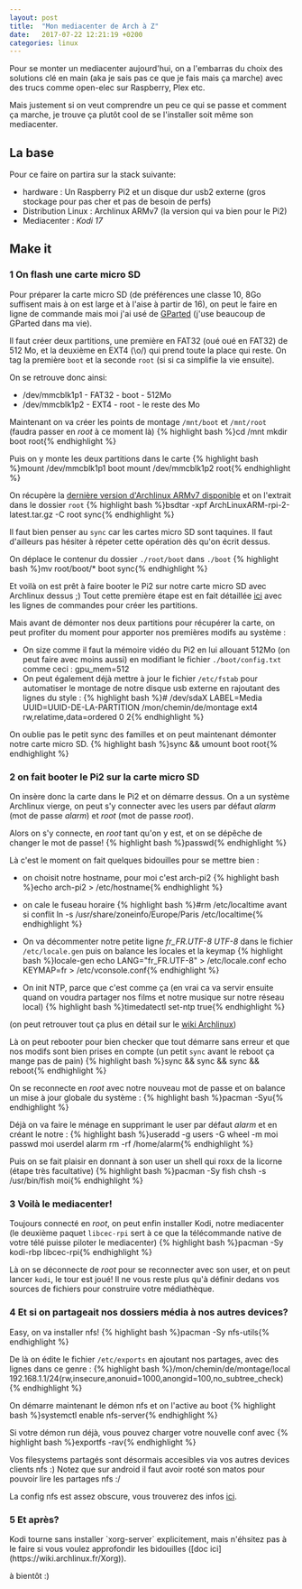 ```yaml
---
layout: post
title:  "Mon mediacenter de Arch à Z"
date:   2017-07-22 12:21:19 +0200
categories: linux
---
```

Pour se monter un mediacenter aujourd'hui, on a l'embarras du choix des solutions clé en main (aka je sais pas ce que je fais mais ça marche) avec des trucs comme open-elec sur Raspberry, Plex etc.

Mais justement si on veut comprendre un peu ce qui se passe et comment ça marche, je trouve ça plutôt cool de se l'installer soit même son mediacenter.

<h2>La base</h2>

Pour ce faire on partira sur la stack suivante:
* hardware : Un Raspberry Pi2 et un disque dur usb2 externe (gros stockage pour pas cher et pas de besoin de perfs)
* Distribution Linux : Archlinux ARMv7 (la version qui va bien pour le Pi2)
* Mediacenter : *Kodi 17*


<h2>Make it</h2>


<h3>1 On flash une carte micro SD</h3>

Pour préparer la carte micro SD (de préférences une classe 10, 8Go suffisent mais à on est large et à l'aise à partir de 16), on peut le faire en ligne de commande mais moi j'ai usé de [GParted](http://gparted.org/) (j'use beaucoup de GParted dans ma vie).

Il faut créer deux partitions, une première en FAT32 (oué oué en FAT32) de 512 Mo, et la deuxième en EXT4 (\o/) qui prend toute la place qui reste. On tag la première `boot` et la seconde `root` (si si ca simplifie la vie ensuite).

On se retrouve donc ainsi:

* /dev/mmcblk1p1 - FAT32 - boot - 512Mo
* /dev/mmcblk1p2 - EXT4 - root - le reste des Mo

Maintenant on va créer les points de montage `/mnt/boot` et `/mnt/root` (faudra passer en *root* à ce moment là)
{% highlight bash %}cd /mnt
mkdir boot root{% endhighlight %}

Puis on y monte les deux partitions dans le carte
{% highlight bash %}mount /dev/mmcblk1p1 boot
mount /dev/mmcblk1p2 root{% endhighlight %}

On récupère la [dernière version d'Archlinux ARMv7 disponible](http://os.archlinuxarm.org/os/ArchLinuxARM-rpi-2-latest.tar.gz) et on l'extrait dans le dossier `root`
{% highlight bash %}bsdtar -xpf ArchLinuxARM-rpi-2-latest.tar.gz -C root
sync{% endhighlight %}

Il faut bien penser au `sync` car les cartes micro SD sont taquines. Il faut d'ailleurs pas hésiter à répeter cette opération dès qu'on écrit dessus.

On déplace le contenur du dossier `./root/boot` dans `./boot`
{% highlight bash %}mv root/boot/* boot
sync{% endhighlight %}

Et voilà on est prêt à faire booter le Pi2 sur notre carte micro SD avec Archlinux dessus ;) Tout cette première étape est en fait détaillée [ici](https://archlinuxarm.org/platforms/armv7/broadcom/raspberry-pi-2) avec les lignes de commandes pour créer les partitions.

Mais avant de démonter nos deux partitions pour récupérer la carte, on peut profiter du moment pour apporter nos premières modifs au système :
* On size comme il faut la mémoire vidéo du Pi2 en lui allouant 512Mo (on peut faire avec moins aussi) en modifiant le fichier `./boot/config.txt` comme ceci : gpu_mem=512
* On peut également déjà mettre à jour le fichier `/etc/fstab` pour automatiser le montage de notre disque usb externe en rajoutant des lignes du style :
{% highlight bash %}# /dev/sdaX LABEL=Media
UUID=UUID-DE-LA-PARTITION /mon/chemin/de/montage ext4 rw,relatime,data=ordered 0 2{% endhighlight %}

On oublie pas le petit sync des familles et on peut maintenant démonter notre carte micro SD.
{% highlight bash %}sync && umount boot root{% endhighlight %}

<h3>2 on fait booter le Pi2 sur la carte micro SD</h3>

On insère donc la carte dans le Pi2 et on démarre dessus. On a un système Archlinux vierge, on peut s'y connecter avec les users par défaut *alarm* (mot de passe *alarm*) et *root* (mot de passe *root*).

Alors on s'y connecte, en *root* tant qu'on y est, et on se dépêche de changer le mot de passe!
{% highlight bash %}passwd{% endhighlight %}

Là c'est le moment on fait quelques bidouilles pour se mettre bien :
* on choisit notre hostname, pour moi c'est arch-pi2
{% highlight bash %}echo arch-pi2 > /etc/hostname{% endhighlight %}

* on cale le fuseau horaire
{% highlight bash %}#rm /etc/localtime avant si conflit
ln -s /usr/share/zoneinfo/Europe/Paris /etc/localtime{% endhighlight %}

* On va décommenter notre petite ligne *fr_FR.UTF-8 UTF-8* dans le fichier `/etc/locale.gen` puis on balance les locales et la keymap
{% highlight bash %}locale-gen
echo LANG="fr_FR.UTF-8" > /etc/locale.conf
echo KEYMAP=fr > /etc/vconsole.conf{% endhighlight %}

* On init NTP, parce que c'est comme ça (en vrai ca va servir ensuite quand on voudra partager nos films et notre musique sur notre réseau local)
{% highlight bash %}timedatectl set-ntp true{% endhighlight %}

(on peut retrouver tout ça plus en détail sur le [wiki Archlinux](https://wiki.archlinux.fr/Installation))

Là on peut rebooter pour bien checker que tout démarre sans erreur et que nos modifs sont bien prises en compte (un petit `sync` avant le reboot ça mange pas de pain)
{% highlight bash %}sync && sync && sync && reboot{% endhighlight %}

On se reconnecte en *root* avec notre nouveau mot de passe et on balance un mise à jour globale du système :
{% highlight bash %}pacman -Syu{% endhighlight %}



Déjà on va faire le ménage en supprimant le user par défaut *alarm* et en créant le notre :
{% highlight bash %}useradd -g users -G wheel -m moi
passwd moi
userdel alarm
rm -rf /home/alarm{% endhighlight %}

Puis on se fait plaisir en donnant à son user un shell qui roxx de la licorne (étape très facultative)
{% highlight bash %}pacman -Sy fish
chsh -s /usr/bin/fish moi{% endhighlight %}

<h3>3 Voilà le mediacenter!</h3>

Toujours connecté en *root*, on peut enfin installer Kodi, notre mediacenter (le deuxième paquet `libcec-rpi` sert à ce que la télécommande native de votre télé puisse piloter le mediacenter)
{% highlight bash %}pacman -Sy kodi-rbp libcec-rpi{% endhighlight %}

Là on se déconnecte de *root* pour se reconnecter avec son user, et on peut lancer `kodi`, le tour est joué! Il ne vous reste plus qu'à définir dedans vos sources de fichiers pour construire votre médiathèque.

<h3>4 Et si on partageait nos dossiers média à nos autres devices?</h3>

Easy, on va installer nfs!
{% highlight bash %}pacman -Sy nfs-utils{% endhighlight %}

De là on édite le fichier `/etc/exports` en ajoutant nos partages, avec des lignes dans ce genre :
{% highlight bash %}/mon/chemin/de/montage/local 192.168.1.1/24(rw,insecure,anonuid=1000,anongid=100,no_subtree_check){% endhighlight %}

On démarre maintenant le démon nfs et on l'active au boot
{% highlight bash %}systemctl enable nfs-server{% endhighlight %}

Si votre démon run déjà, vous pouvez charger votre nouvelle conf avec
{% highlight bash %}exportfs -rav{% endhighlight %}

Vos filesystems partagés sont désormais accesibles via vos autres devices clients nfs :) Notez que sur android il faut avoir rooté son matos pour pouvoir lire les partages nfs :/

La config nfs est assez obscure, vous trouverez des infos [ici](https://wiki.archlinux.fr/NFS).

<h3>5 Et après?</h3>
Kodi tourne sans installer `xorg-server` explicitement, mais n'éhsitez pas à le faire si vous voulez approfondir les bidouilles ([doc ici](https://wiki.archlinux.fr/Xorg)).


à bientôt :)
